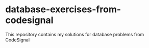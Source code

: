 # database-exercises-from-codesignal
This repository contains my solutions for database problems from CodeSignal
